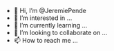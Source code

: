 - 👋 Hi, I’m @JeremiePende
- 👀 I’m interested in ...
- 🌱 I’m currently learning ...
- 💞️ I’m looking to collaborate on ...
- 📫 How to reach me ...

<!---
JeremiePende/JeremiePende is a ✨ special ✨ repository because its `README.md` (this file) appears on your GitHub profile.
You can click the Preview link to take a look at your changes.
--->
